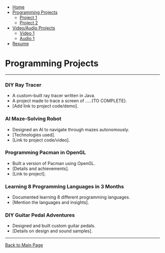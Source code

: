 <link rel="stylesheet" type="text/css" href="assets/styles.css">

<nav>
  <ul>
    <li><a href="index.html">Home</a></li>
    <li>
      <a href="programming.html">Programming Projects</a>
      <ul>
        <li><a href="project1.html">Project 1</a></li>
        <li><a href="project2.html">Project 2</a></li>
        <!-- Add more projects as needed -->
      </ul>
    </li>
    <li>
      <a href="audio-video.html">Video/Audio Projects</a>
      <ul>
        <li><a href="video1.html">Video 1</a></li>
        <li><a href="audio1.html">Audio 1</a></li>
        <!-- Add more projects as needed -->
      </ul>
    </li>
    <li><a href="resume.html">Resume</a></li>
  </ul>
</nav>

# Programming Projects

---

### DIY Ray Tracer
- A custom-built ray tracer written in Java.
- A project made to trace a screen of .....{TO COMPLETE}.
- [Add link to project code/demo].

### AI Maze-Solving Robot
- Designed an AI to navigate through mazes autonomously.
- [Technologies used].
- [Link to project code/video].

### Programming Pacman in OpenGL
- Built a version of Pacman using OpenGL.
- [Details and achievements].
- [Link to project].

### Learning 8 Programming Languages in 3 Months
- Documented learning 8 different programming languages.
- [Mention the languages and insights].

### DIY Guitar Pedal Adventures
- Designed and built custom guitar pedals.
- [Details on design and sound samples].

---
[Back to Main Page](index.md)
